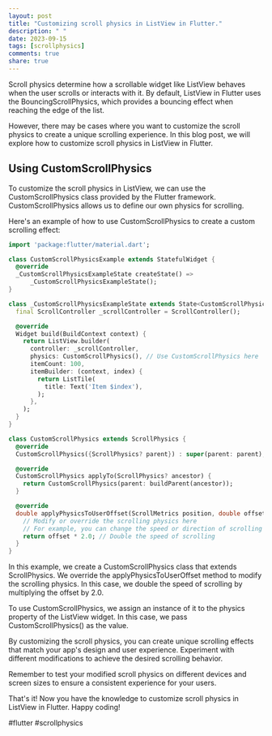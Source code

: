 ```yaml
---
layout: post
title: "Customizing scroll physics in ListView in Flutter."
description: " "
date: 2023-09-15
tags: [scrollphysics]
comments: true
share: true
---
```


Scroll physics determine how a scrollable widget like ListView behaves when the user scrolls or interacts with it. By default, ListView in Flutter uses the BouncingScrollPhysics, which provides a bouncing effect when reaching the edge of the list.

However, there may be cases where you want to customize the scroll physics to create a unique scrolling experience. In this blog post, we will explore how to customize scroll physics in ListView in Flutter.

## Using CustomScrollPhysics

To customize the scroll physics in ListView, we can use the CustomScrollPhysics class provided by the Flutter framework. CustomScrollPhysics allows us to define our own physics for scrolling. 

Here's an example of how to use CustomScrollPhysics to create a custom scrolling effect:

```dart
import 'package:flutter/material.dart';

class CustomScrollPhysicsExample extends StatefulWidget {
  @override
  _CustomScrollPhysicsExampleState createState() =>
      _CustomScrollPhysicsExampleState();
}

class _CustomScrollPhysicsExampleState extends State<CustomScrollPhysicsExample> {
  final ScrollController _scrollController = ScrollController();

  @override
  Widget build(BuildContext context) {
    return ListView.builder(
      controller: _scrollController,
      physics: CustomScrollPhysics(), // Use CustomScrollPhysics here
      itemCount: 100,
      itemBuilder: (context, index) {
        return ListTile(
          title: Text('Item $index'),
        );
      },
    );
  }
}

class CustomScrollPhysics extends ScrollPhysics {
  @override
  CustomScrollPhysics({ScrollPhysics? parent}) : super(parent: parent);

  @override
  CustomScrollPhysics applyTo(ScrollPhysics? ancestor) {
    return CustomScrollPhysics(parent: buildParent(ancestor));
  }

  @override
  double applyPhysicsToUserOffset(ScrollMetrics position, double offset) {
    // Modify or override the scrolling physics here
    // For example, you can change the speed or direction of scrolling
    return offset * 2.0; // Double the speed of scrolling
  }
}

```

In this example, we create a CustomScrollPhysics class that extends ScrollPhysics. We override the applyPhysicsToUserOffset method to modify the scrolling physics. In this case, we double the speed of scrolling by multiplying the offset by 2.0.

To use CustomScrollPhysics, we assign an instance of it to the physics property of the ListView widget. In this case, we pass CustomScrollPhysics() as the value.

By customizing the scroll physics, you can create unique scrolling effects that match your app's design and user experience. Experiment with different modifications to achieve the desired scrolling behavior.

Remember to test your modified scroll physics on different devices and screen sizes to ensure a consistent experience for your users.

That's it! Now you have the knowledge to customize scroll physics in ListView in Flutter. Happy coding!

#flutter #scrollphysics